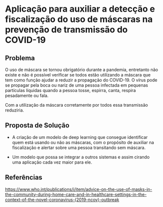 # Aplicação para auxiliar a detecção e fiscalização do uso de máscaras na prevenção de transmissão do COVID-19

## Problema
O uso de máscara se tornou obrigatório durante a pandemia, entretanto não existe e não é possível verificar se todos estão utilizando a máscara que tem como função ajudar a reduzir a propagação do COVID-19.
O vírus pode se propagar pela boca ou nariz de uma pessoa infectada em pequenas partículas líquidas quando a pessoa tosse, espirra, canta, respira pesadamente ou fala.

Com a utilização da máscara corretamente por todos essa transmissão reduziria.

## Proposta de Solução
* A criação de um modelo de deep learning que consegue identificar quem está usando ou não as máscaras, com o propósito de auxiliar na fiscalização e alertar sobre uma pessoa transitando sem máscara.

* Um modelo que possa se integrar a outros sistemas e assim cirando uma aplicação cada vez maior para ele.  

## Referências
https://www.who.int/publications/i/item/advice-on-the-use-of-masks-in-the-community-during-home-care-and-in-healthcare-settings-in-the-context-of-the-novel-coronavirus-(2019-ncov)-outbreak
